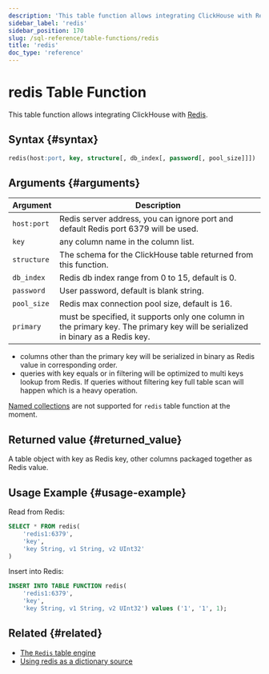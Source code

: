 ```yaml
---
description: 'This table function allows integrating ClickHouse with Redis.'
sidebar_label: 'redis'
sidebar_position: 170
slug: /sql-reference/table-functions/redis
title: 'redis'
doc_type: 'reference'
---
```


# redis Table Function

This table function allows integrating ClickHouse with [Redis](https://redis.io/).

## Syntax {#syntax}

```sql
redis(host:port, key, structure[, db_index[, password[, pool_size]]])
```

## Arguments {#arguments}

| Argument    | Description                                                                                                |
|-------------|------------------------------------------------------------------------------------------------------------|
| `host:port` | Redis server address, you can ignore port and default Redis port 6379 will be used.                          |
| `key`       | any column name in the column list.                                                                        |
| `structure` | The schema for the ClickHouse table returned from this function.                                             |
| `db_index`  | Redis db index range from 0 to 15, default is 0.                                                             |
| `password`  | User password, default is blank string.                                                                    |
| `pool_size` | Redis max connection pool size, default is 16.                                                               |
| `primary`   | must be specified, it supports only one column in the primary key. The primary key will be serialized in binary as a Redis key. |

- columns other than the primary key will be serialized in binary as Redis value in corresponding order.
- queries with key equals or in filtering will be optimized to multi keys lookup from Redis. If queries without filtering key full table scan will happen which is a heavy operation.

[Named collections](/operations/named-collections.md) are not supported for `redis` table function at the moment.

## Returned value {#returned_value}

A table object with key as Redis key, other columns packaged together as Redis value.

## Usage Example {#usage-example}

Read from Redis:

```sql
SELECT * FROM redis(
    'redis1:6379',
    'key',
    'key String, v1 String, v2 UInt32'
)
```

Insert into Redis:

```sql
INSERT INTO TABLE FUNCTION redis(
    'redis1:6379',
    'key',
    'key String, v1 String, v2 UInt32') values ('1', '1', 1);
```

## Related {#related}

- [The `Redis` table engine](/engines/table-engines/integrations/redis.md)
- [Using redis as a dictionary source](/sql-reference/dictionaries/index.md#redis)
